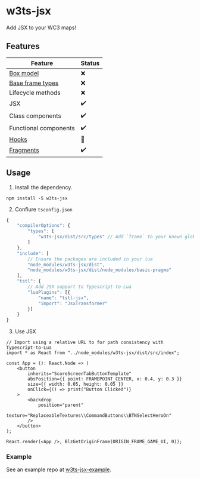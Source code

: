 # w3ts-jsx
Add JSX to your WC3 maps!

## Features
| Feature | Status |
| --- | --- |
| [Box model](https://developer.mozilla.org/en-US/docs/Learn/CSS/Building_blocks/The_box_model) | ❌ |
| [Base frame types](https://github.com/voces/w3ts-jsx/issues/1) | ❌ |
| Lifecycle methods | ❌ |
| JSX | ✔️ |
| Class components | ✔️ |
| Functional components | ✔️ |
| [Hooks](https://github.com/voces/basic-pragma/issues/1) | 🚧 |
| [Fragments](https://github.com/voces/w3ts-jsx/issues/2) | ✔️ |

## Usage
1. Install the dependency.

```
npm install -S w3ts-jsx
```

2. Confiure `tsconfig.json`

```ts
{
    "compilerOptions": {
        "types": [
            "w3ts-jsx/dist/src/types" // Add `frame` to your known global types
        ]
    },
    "include": [
        // Ensure the packages are included in your lua
        "node_modules/w3ts-jsx/dist",
        "node_modules/w3ts-jsx/dist/node_modules/basic-pragma"
    ],
    "tstl": {
        // Add JSX support to Typescript-to-Lua
        "luaPlugins": [{
            "name": "tstl-jsx",
            "import": "JsxTransformer"
        }]
    }
}
```

3. Use JSX

```tsx
// Import using a relative URL to for path consistency with Typescript-to-Lua
import * as React from "../node_modules/w3ts-jsx/dist/src/index";

const App = (): React.Node => (
    <button
        inherits="ScoreScreenTabButtonTemplate"
        absPosition={{ point: FRAMEPOINT_CENTER, x: 0.4, y: 0.3 }}
        size={{ width: 0.05, height: 0.05 }}
        onClick={() => print("Button Clicked")}
    >
        <backdrop
            position="parent"
            texture="ReplaceableTextures\\CommandButtons\\BTNSelectHeroOn"
        />
    </button>
);

React.render(<App />, BlzGetOriginFrame(ORIGIN_FRAME_GAME_UI, 0));
```

### Example
See an example repo at [w3ts-jsx-example](https://github.com/voces/w3ts-jsx-example).
